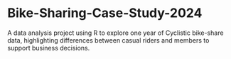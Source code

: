 # Bike-Sharing-Case-Study-2024
A data analysis project using R to explore one year of Cyclistic bike-share data, highlighting differences between casual riders and members to support business decisions.
